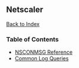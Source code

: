 ## Netscaler
[Back to Index](../README.md)

### Table of Contents
- [NSCONMSG Reference](nsconmsg.md)
- [Common Log Queries](common_log_queries.md)